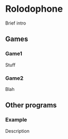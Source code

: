 # Rolodophone

Brief intro

## Games

### Game1

Stuff

### Game2

Blah

## Other programs

### Example

Description

